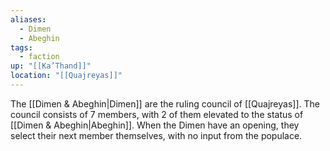 ```yaml
---
aliases:
  - Dimen
  - Abeghin
tags:
  - faction
up: "[[Ka’Thand]]"
location: "[[Quajreyas]]"
---
```

The [[Dimen & Abeghin|Dimen]] are the ruling council of [[Quajreyas]]. The council consists of 7 members, with 2 of them elevated to the status of [[Dimen & Abeghin|Abeghin]]. When the Dimen have an opening, they select their next member themselves, with no input from the populace.  